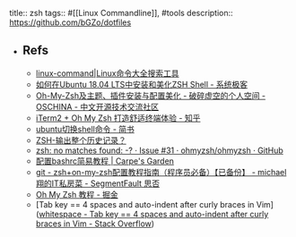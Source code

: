 title:: zsh
tags:: #[[Linux Commandline]], #tools
description:: https://github.com/bGZo/dotfiles

- ## Refs
  - [linux-command|Linux命令大全搜索工具](https://github.com/jaywcjlove/linux-command)
  - [如何在Ubuntu 18.04 LTS中安装和美化ZSH Shell - 系统极客](https://www.sysgeek.cn/install-zsh-shell-ubuntu-18-04/)
  - [Oh-My-Zsh及主题、插件安装与配置美化 - 破碎虚空的个人空间 - OSCHINA - 中文开源技术交流社区](https://my.oschina.net/u/2266513/blog/3103451)
  - [iTerm2 + Oh My Zsh 打造舒适终端体验 - 知乎](https://zhuanlan.zhihu.com/p/37195261)
  - [ubuntu切换shell命令 - 简书](https://www.jianshu.com/p/b61473e22c8b)
  - [ZSH-输出整个历史记录？](https://qastack.cn/superuser/232457/zsh-output-whole-history)
  - [zsh: no matches found: -? · Issue #31 · ohmyzsh/ohmyzsh · GitHub](https://github.com/ohmyzsh/ohmyzsh/issues/31)
  - [配置bashrc简易教程 | Carpe's Garden](https://comery.github.io/2017/07/20/A-easy-guide-bashrc/)
  - [git - zsh+on-my-zsh配置教程指南（程序员必备）【已备份】 - michael翔的IT私房菜 - SegmentFault 思否](https://segmentfault.com/a/1190000013612471)
  - [Oh My Zsh 教程 - 掘金](https://juejin.im/post/6844903669578596359)
  - [Tab key == 4 spaces and auto-indent after curly braces in Vim]([whitespace - Tab key == 4 spaces and auto-indent after curly braces in Vim - Stack Overflow](https://stackoverflow.com/questions/234564/tab-key-4-spaces-and-auto-indent-after-curly-braces-in-vim))
